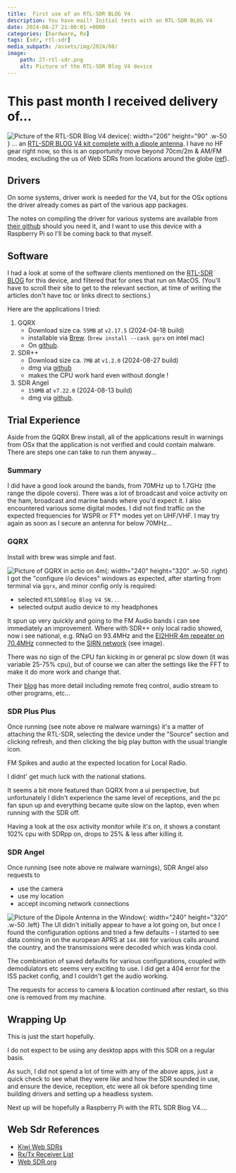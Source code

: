 ```yaml
---
title:  First use of an RTL-SDR BLOG V4
description: You have mail! Initial tests with an RTL-SDR BLOG V4 
date: 2024-08-27 21:00:01 +0000
categories: [hardware, Rx]
tags: [sdr, rtl-sdr] 
media_subpath: /assets/img/2024/08/
image:
    path: 27-rtl-sdr.png
    alt: Picture of the RTL-SDR Blog V4 device
---
```


# This past month I received delivery of...
![Picture of the RTL-SDR Blog V4 device](27-rtl-sdr.png){: width="206" height="90" .w-50 }
... an [RTL-SDR BLOG V4 kit complete with a dipole antenna](https://www.rtl-sdr.com/dipole/). I have no HF gear right now, so this is an opportunity move beyond 70cm/2m & AM/FM modes, excluding the us of Web SDRs from locations around the globe ([ref](#web-sdr-references)).

## Drivers
On some systems, driver work is needed for the V4, but for the OSx options the driver already comes as part of the various app packages. 

The notes on compiling the driver for various systems are available from [their github](https://github.com/rtlsdrblog/rtl-sdr-blog) should you need it, and I want to use this device with a Raspberry Pi so I'll be coming back to that myself.


##  Software
I had a look at some of the software clients mentioned on the [RTL-SDR BLOG](https://www.rtl-sdr.com/V4/) for this device, and filtered that for ones that run on MacOS. (You'll have to scroll their site to get to the relevant section, at time of writing the articles don't have toc or links direct to sections.)

Here are the applications I tried:
1. GQRX
    - Download size ca. `55MB` at `v2.17.5` (2024-04-18 build)
    - installable via [Brew](https://formulae.brew.sh/cask/gqrx). (`brew install --cask gqrx` on intel mac)  
    - On [github](https://github.com/gqrx-sdr/gqrx?tab=readme-ov-file).
1. SDR++
    - Download size ca. `7MB` at `v1.2.0` (2024-08-27 build)
    - dmg via [github](https://github.com/AlexandreRouma/SDRPlusPlus/releases)
    - makes the CPU work hard even without dongle !
1. SDR Angel
    - `150MB` at `v7.22.0` (2024-08-13 build)
    - dmg via [github](https://github.com/f4exb/sdrangel/releases).



## Trial Experience
Aside from the GQRX Brew install, all of the applications result in warnings from OSx that the application is not verified and could contain malware. There are steps one can take to run them anyway...

### Summary
I did have a good look around the bands, from 70MHz up to 1.7GHz (the range the dipole covers). There was a lot of broadcast and voice activity on the ham, broadcast and marine bands where you'd expect it. I also encountered various some digital modes. I did not find traffic on the expected frequencies for WSPR or FT* modes yet on UHF/VHF. I may try again as soon as I secure an antenna for below 70MHz...


### GQRX
Install with brew was simple and fast.

![Picture of GQRX in actio on 4m](27-rtlsdr-gqrx-4m.png){: width="240" height="320" .w-50 .right}
I got the "configure i/o devices" windows as expected, after starting from terminal via `gqrx`, and minor config only is required:

- selected `RTLSDRBlog Blog V4 SN...`
- selected output audio device to my headphones

It spun up very quickly and going to the FM Audio bands i can see immediately an improvement. Where with SDR++ only local radio showed, now i see national, e.g. RNaG on 93.4MHz and the [EI2HHR 4m repeater on 70.4MHz](https://www.irts.ie/cgi/repeater.cgi) connected to the [SIRN network](http://sirnrepeaters.blogspot.com/) (see image).

There was no sign of the CPU fan kicking in or general pc slow down (it was variable 25-75% cpu), but of course we can alter the settings like the FFT to make it do more work and change that.

Their [blog](https://www.gqrx.dk) has more detail including remote freq control, audio stream to other programs, etc...


### SDR Plus Plus
Once running (see note above re malware warnings) it's a matter of attaching the RTL-SDR, selecting the device under the "Source" section and clicking refresh, and then clicking the big play button with the usual triangle icon.

FM Spikes and audio at the expected location for Local Radio.

I didnt' get much luck with the national stations.

It seems a bit more featured than GQRX from a ui perspective, but unfortunately I didn't experience the same level of receptions, and the pc fan spun up and everything became quite slow on the laptop, even when running with the SDR off.

Having a look at the osx activity monitor while it's on, it shows a constant 102% cpu with SDRpp on, drops to 25% & less after killing it.


### SDR Angel
Once running (see note above re malware warnings), SDR Angel also requests to 
- use the camera
- use my location
- accept incoming network connections

![Picture of the Dipole Antenna in the Window](27-rtl-sdr-dipole.png){: width="240" height="320" .w-50 .left}
The UI didn't initially appear to have a lot going on, but once I found the configuration options and tried a few defaults - I started to see data coming in on the european APRS at `144.800` for various calls around the country, and the transmissions were decoded which was kinda cool.

The combination of saved defaults for various configurations, coupled with demodulators etc seems very exciting to use. 
I did get a 404 error for the ISS packet config, and I couldn't get the audio working. 

The requests for access to camera & location continued after restart, so this one is removed from my machine.


## Wrapping Up
This is just the start hopefully.

I do not expect to be using any desktop apps with this SDR on a regular basis.

As such, I did not spend a lot of time with any of the above apps, just a quick check to see what they were like and how the SDR sounded in use, and ensure the device, reception, etc were all ok before spending time building drivers and setting up a headless system.

Next up will be hopefully a Raspberry Pi with the RTL SDR Blog V4....

## Web Sdr References

- [Kiwi Web SDRs](http://kiwisdr.com/public/)
- [Rx/Tx Receiver List](https://rx-tx.info/table-sdr-points?title=&type=All&country=All&order=field_country_name&sort=asc&page=0)
- [Web SDR.org](http://www.websdr.org/)


